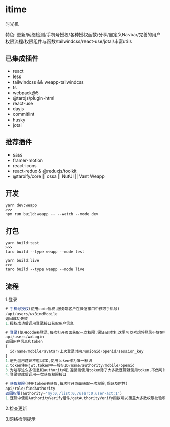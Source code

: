 # itime
时光机

特色: 更新/网络检测/手机号授权/各种授权函数/分享/自定义Navbar/完善的用户权限流程/权限组件与函数/tailwindcss/react-use/jotai/丰富utils

## 已集成插件

* react
* less
* tailwindcss && weapp-tailwindcss
* ts 
* webpack@5 
* @tarojs/plugin-html
* react-use
* dayjs
* commitlint
* husky
* jotai

## 推荐插件

* sass
* framer-motion
* react-icons
* react-redux & @reduxjs/toolkit
* @taroify/core || ossa || NutUI || Vant Weapp

## 开发
```
yarn dev:weapp
>>>
npm run build:weapp -- --watch --mode dev
```

## 打包
```
yarn build:test
>>>
taro build --type weapp --mode test

yarn build:live
>>>
taro build --type weapp --mode live
```

## 流程

1.登录

```js
# 手机号授权(使用code授权,服务端客户在微信接口中获取手机号)
/api/users/wxBindMobile
返回成功失败
1.授权成功后调用登录接口获取用户信息

# 登录(使用code去登录,每次打开页面获取一次权限,保证及时性,这里可以考虑将登录不放在打开页面调用逻辑)
api/users/wxLogin
返回用户信息和token
{
  id/name/mobile/avatar/上次登录时间/unionid/openid/session_key
}
1.避免滥用建议不返回ID,使用token作为唯一标识
2.token使用jwt,token中一般存ID/name/authority/mobile/openid
3.为啥存这么多信息和authority呢,遵循能使用token除了大多数逻辑就使用token,不然可能需要查库,authority可以做权限判断,所以authority设计越精简越好
4.登录完成后调用一次获取权限接口

# 获取权限(使用token去获取,每次打开页面获取一次权限,保证及时性)
api/role/findAuthority
返回权限(authority='my:0,/list:0,/user:0,user-act:1')
1.逻辑中使用AuthorityVerify组件/getAuthorityVerify函数可以覆盖大多数权限校验场景
```

2.检查更新

3.网络检测提示